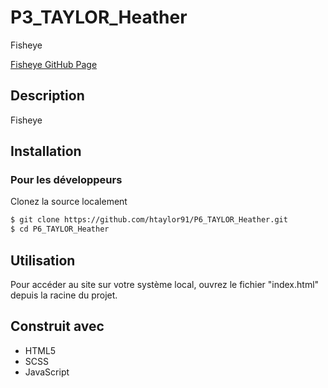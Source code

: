 # P3_TAYLOR_Heather

Fisheye

[Fisheye GitHub Page](https://htaylor91.github.io/P6_TAYLOR_Heather/)

## Description

Fisheye

## Installation

### Pour les développeurs

Clonez la source localement

```sh
$ git clone https://github.com/htaylor91/P6_TAYLOR_Heather.git
$ cd P6_TAYLOR_Heather
```

## Utilisation

Pour accéder au site sur votre système local, ouvrez le fichier "index.html" depuis la racine du projet.

## Construit avec
- HTML5
- SCSS
- JavaScript